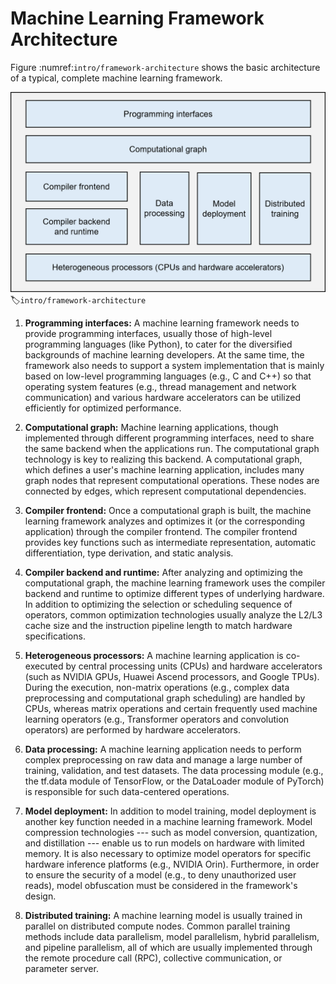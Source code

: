 # Machine Learning Framework Architecture

Figure :numref:`intro/framework-architecture` shows the basic
architecture of a typical, complete machine learning framework.

![Architecture of a machine learningframework](../img/intro/framework-architecture.png)
:label:`intro/framework-architecture`

1.  **Programming interfaces:** A machine learning framework needs to
    provide programming interfaces, usually those of high-level
    programming languages (like Python), to cater for the diversified
    backgrounds of machine learning developers. At the same time, the
    framework also needs to support a system implementation that is
    mainly based on low-level programming languages (e.g., C and C++) so
    that operating system features (e.g., thread management and network
    communication) and various hardware accelerators can be utilized
    efficiently for optimized performance.

2.  **Computational graph:** Machine learning applications, though
    implemented through different programming interfaces, need to share
    the same backend when the applications run. The computational graph
    technology is key to realizing this backend. A computational graph,
    which defines a user's machine learning application, includes many
    graph nodes that represent computational operations. These nodes are
    connected by edges, which represent computational dependencies.

3.  **Compiler frontend:** Once a computational graph is built, the
    machine learning framework analyzes and optimizes it (or the
    corresponding application) through the compiler frontend. The
    compiler frontend provides key functions such as intermediate
    representation, automatic differentiation, type derivation, and
    static analysis.

4.  **Compiler backend and runtime:** After analyzing and optimizing the
    computational graph, the machine learning framework uses the
    compiler backend and runtime to optimize different types of
    underlying hardware. In addition to optimizing the selection or
    scheduling sequence of operators, common optimization technologies
    usually analyze the L2/L3 cache size and the instruction pipeline
    length to match hardware specifications.

5.  **Heterogeneous processors:** A machine learning application is
    co-executed by central processing units (CPUs) and hardware
    accelerators (such as NVIDIA GPUs, Huawei Ascend processors, and
    Google TPUs). During the execution, non-matrix operations (e.g.,
    complex data preprocessing and computational graph scheduling) are
    handled by CPUs, whereas matrix operations and certain frequently
    used machine learning operators (e.g., Transformer operators and
    convolution operators) are performed by hardware accelerators.

6.  **Data processing:** A machine learning application needs to perform
    complex preprocessing on raw data and manage a large number of
    training, validation, and test datasets. The data processing module
    (e.g., the tf.data module of TensorFlow, or the DataLoader module of
    PyTorch) is responsible for such data-centered operations.

7.  **Model deployment:** In addition to model training, model
    deployment is another key function needed in a machine learning
    framework. Model compression technologies --- such as model
    conversion, quantization, and distillation --- enable us to run
    models on hardware with limited memory. It is also necessary to
    optimize model operators for specific hardware inference platforms
    (e.g., NVIDIA Orin). Furthermore, in order to ensure the security of
    a model (e.g., to deny unauthorized user reads), model obfuscation
    must be considered in the framework's design.

8.  **Distributed training:** A machine learning model is usually
    trained in parallel on distributed compute nodes. Common parallel
    training methods include data parallelism, model parallelism, hybrid
    parallelism, and pipeline parallelism, all of which are usually
    implemented through the remote procedure call (RPC), collective
    communication, or parameter server.
